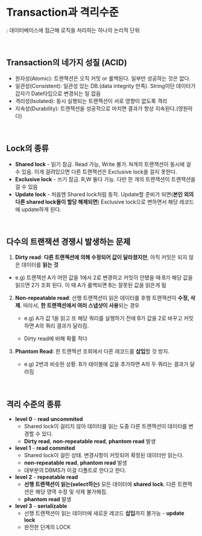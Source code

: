 # Transaction과 격리수준

: 데이터베이스에 접근해 로직을 처리하는 하나의 논리적 단위

<br>

## Transaction의 네가지 성질 (ACID)

* 원자성(Atomic): 트랜잭션은 오직 커밋 or 롤백된다. 일부만 성공하는 것은 없다.
* 일관성(Consistent): 일관성 있는 DB.(data integrity 만족). String이던 데이터가 갑자기 Date타입으로 변경되는 일 없음
* 격리성(Isolated): 동시 실행되는 트랜젝션이 서로 영향이 없도록 격리
* 지속성(Durability): 트랜잭션을 성공적으로 마치면 결과가 항상 지속된다.(영원하다)

<br>

## Lock의 종류

* **Shared lock** - 읽기 잠금. Read 가능, Write 불가. N개의 트랜잭션이 동시에 걸 수 있음. 이게 걸려있으면 다른 트랜잭션은 Exclusive lock을 걸지 못한다.
* **Exclusive lock** - 쓰기 잠금. R,W 둘다 가능. 다만 한 개의 트랜잭션이 트랜잭션을 걸 수 있음
* **Update lock** - 처음엔 Shared lock처럼 동작. Update할 준비가 되면(**본인 외의 다른 shared lock들이 할당 해제되면**) Exclusive lock으로 변하면서 해당 레코드에 update하게 된다.

<br>

## 다수의 트랜잭션 경쟁시 발생하는 문제

1. **Dirty read**:  **다른 트랜젝션에 의해 수정되어 값이 달라졌지만**, 아직 커밋은 되지 않은 데이터를 **읽는 것**
* e.g) 트랜잭션 A가 어떤 값을 1에서 2로 변경하고 커밋이 안됐을 때 B가 해당 값을 읽으면 2가 조회 된다. 이 때 A가 롤백되면 B는 잘못된 값을 읽은게 됨
   
2. **Non-repeatable read**: 선행 트랜잭션이 읽은 데이터를 후행 트랜잭션이 **수정, 삭제**. 따라서, **한 트랜잭션에서 여러 스냅샷이 사용**되는 경우

   * e.g) A가 값 1을 읽고 또 해당 쿼리를 실행하기 전에 B가 값을 2로 바꾸고 커밋하면 A의 쿼리 결과가 달라짐.

   * Dirty read에 비해 확률 적다

3. **Phantom Read**: 한 트랜잭션 조회에서 다른 레코드를 **삽입**할 것 방지.

   * e.g) 2번과 비슷한 상황. B가 테이블에 값을 추가하면 A의 두 쿼리는 결과가 달라짐

<br>

## 격리 수준의 종류

* **level 0** - **read uncommited**
  * Shared lock이 걸리지 않아 데이터를 읽는 도중 다른 트랜잭션이 데이터를 변경할 수 있다.
  * **Dirty read**, **non-repeatable read**, **phantom read** 발생
* **level 1** - **read commited**
  * Shared lock이 걸린 상태. 변경사항이 커밋되어 확정된 데이터만 읽는다.
  * **non-repeatable read**, **phantom read** 발생
  * 대부분의 DBMS가 이걸 디폴트로 한다고 한다.
* **level 2** - **repeatable read**
  * **선행 트랜잭션이 읽는(select하는)** 모든 데이터에 **shared lock**. 다른 트랜잭션은 해당 영역 수정 및 삭제 불가해짐.
  * **phantom read** 발생
* **level 3** - **serializable**
  * 선행 트랜잭션이 읽는 데이터에 새로운 레코드 **삽입**까지 불가능 - **update lock**
  * 완전한 단계의 LOCK



